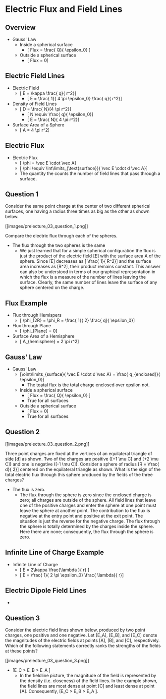 # Electric Flux and Field Lines

## Overview
* Gauss' Law
  * Inside a spherical surface 
     * \[ Flux = \frac{ Q}{ \epsilon_0} \]
  * Outside a spherical surface
     * \[ Flux = 0\]

## Electric Field Lines

* Electric Field
  * \[ E = \kappa \frac{ q}{ r^2}\]
       * \[ E = \frac{ 1}{ 4 \pi \epsilon_0} \frac{ q}{ r^2}\]
* Density of Field Lines
  * \[ D = \frac{ N}{4 \pi r^2}\]
     * \[ N \equiv \frac{ q}{ \epsilon_0}\]
     * \[ E = \frac{ N}{ 4 \pi r^2}\]
* Surface Area of a Sphere
  * \[ A = 4 \pi r^2\]

## Electric Flux
* Electric Flux
  * \[ \phi = \vec E \cdot \vec A\]
  * \[ \phi \equiv \int\limits_{\text{surface}}{ \vec E \cdot d \vec A}\]
  * The quantity the counts the number of field lines that pass 
    through a surface.

## Question 1

Consider the same point charge at the center of two different spherical 
surfaces, one having a radius three times as big as the other as shown below.

[[images/prelecture_03_question_1.png]]

Compare the electric flux through each of the spheres.
* The flux through the two spheres is the same
  *  We just learned that for a simple spherical configuration the flux is 
    just the product of the electric field \[E\] with the surface area A of the 
    sphere. Since \[E\] decreases as \[ \frac{ 1}{ R^2}\] and the surface area 
    increases as \[R^2\], their product remains constant. This answer can also 
    be understood in terms of our graphical representation in which the flux 
    is a measure of the number of lines leaving the surface. Clearly, the same 
    number of lines leave the surface of any sphere centered on the charge.

## Flux Example
* Flux through Hemispers
  * \[ \phi_{2R} = \phi_R = \frac{ 1}{ 2} \frac{ q}{ \epsilon_0}\]
* Flux through Plane
  * \[ \phi_{Plane} = 0\]
* Surface Area of a Hemisphere
  * \[ A_{hemisphere} = 2 \pi r^2\]


## Gauss' Law
* Gauss' Law
  * \[\oint\limits_{surface}{ \vec E \cdot d \vec A} = \frac{ q_{enclosed}}{ \epsilon_0}\]
     * The toatal flux is the total charge enclosed over epsilon not.
  * Inside a spherical surface 
     * \[ Flux = \frac{ Q}{ \epsilon_0} \]
     * True for all surfaces
  * Outside a spherical surface
     * \[ Flux = 0\]
     * True for all surfaces

## Question 2

[[images/prelecture_03_question_2.png]]

Three point charges are fixed at the vertices of an equilateral triangle of 
side \[d\] as shown. Two of the charges are positive (\[+1 \mu C\] and \[+2 \mu C\]) 
and one is negative (\[-1 \mu C\]). Consider a sphere of radius \[R = \frac{ d}{ 2}\]
centered on the equilateral triangle as shown. What is the sign of the total electric 
flux through this sphere produced by the fields of the three charges?

* The flux is zero.
  * The flux through the sphere is zero since the enclosed charge is zero; all charges 
    are outside of the sphere. All field lines that leave one of the positive charges 
    and enter the sphere at one point must leave the sphere at another point. The 
    contribution to the flux is negative at the entry point and positive at the exit 
    point. The situation is just the reverse for the negative charge. The flux through 
    the sphere is totally determined by the charges inside the sphere. Here there are 
    none; consequently, the flux through the sphere is zero.

## Infinite Line of Charge Example
* Infinite Line of Charge
  * \[ E = 2\kappa \frac{\lambda }{ r} \]
  * \[ E = \frac{ 1}{ 2 \pi \epsilon_0} \frac{ \lambda}{ r}\]

## Electric Dipole Field Lines
* 

## Question 3

Consider the electric field lines shown below, produced by two point charges, one positive 
and one negative. Let \[E_A\], \[E_B\], and \[E_C\] denote the magnitudes of the electric 
fields at points \[A\], \[B\], and \[C\], respectively. Which of the following statements 
correctly ranks the strengths of the fields at these points?

[[images/prelecture_03_question_3.png]]

* \[E_C > E_B > E_A \]
  * In the fieldline picture, the magnitude of the field is represented by the density 
    (i.e. closeness) of the field lines. In the example shown, the field lines are most 
    dense at point \[C\] and least dense at point \[A\]. Consequently, \[E_C > E_B > E_A \].